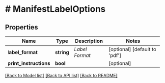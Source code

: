# # ManifestLabelOptions

## Properties

Name | Type | Description | Notes
------------ | ------------- | ------------- | -------------
**label_format** | **string** | _Label Format_ | [optional] [default to 'pdf']
**print_instructions** | **bool** |  | [optional]

[[Back to Model list]](../../README.md#models) [[Back to API list]](../../README.md#endpoints) [[Back to README]](../../README.md)
